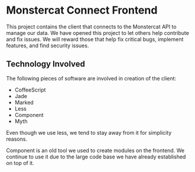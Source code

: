 # Monstercat Connect Frontend

This project contains the client that connects to the Monstercat API to manage
our data. We have opened this project to let others help contribute and fix
issues. We will reward those that help fix critical bugs, implement features,
and find security issues.

## Technology Involved

The following pieces of software are involved in creation of the client:

* CoffeeScript
* Jade
* Marked
* Less
* Component
* Myth

Even though we use less, we tend to stay away from it for simplicity reasons.

Component is an old tool we used to create modules on the frontend. We continue
to use it due to the large code base we have already established on top of it.
